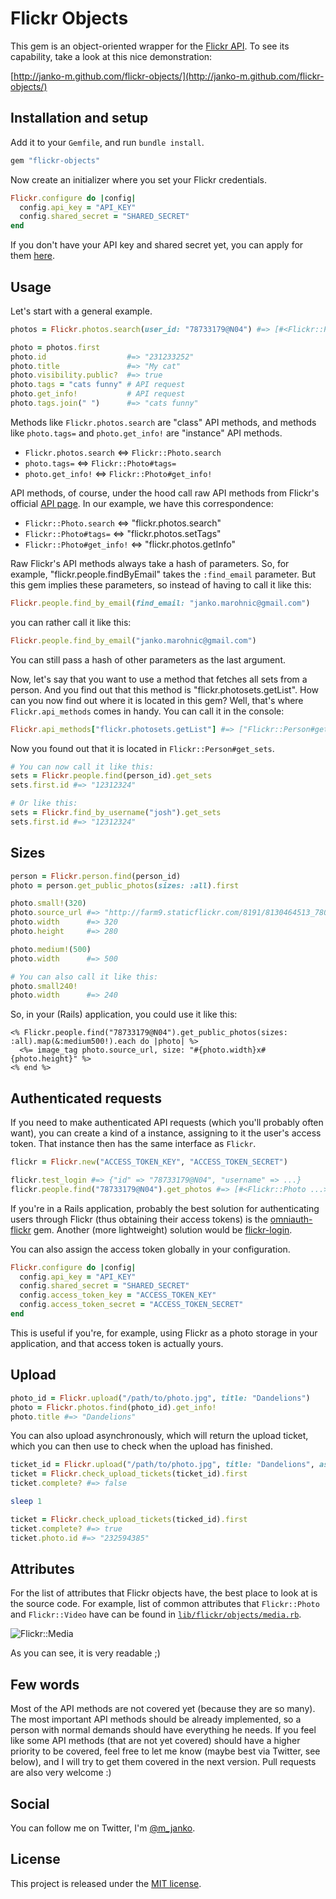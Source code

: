 # Flickr Objects

This gem is an object-oriented wrapper for the [Flickr API](http://flickr.com/api).
To see its capability, take a look at this nice demonstration:

[http://janko-m.github.com/flickr-objects/](http://janko-m.github.com/flickr-objects/)

## Installation and setup

Add it to your `Gemfile`, and run `bundle install`.

```ruby
gem "flickr-objects"
```

Now create an initializer where you set your Flickr credentials.

```ruby
Flickr.configure do |config|
  config.api_key = "API_KEY"
  config.shared_secret = "SHARED_SECRET"
end
```

If you don't have your API key and shared secret yet, you can apply for them
[here](http://www.flickr.com/services/apps/create/apply).

## Usage

Let's start with a general example.

```ruby
photos = Flickr.photos.search(user_id: "78733179@N04") #=> [#<Flickr::Photo: ...>, #<Flickr::Photo: ...>, ...]

photo = photos.first
photo.id                  #=> "231233252"
photo.title               #=> "My cat"
photo.visibility.public?  #=> true
photo.tags = "cats funny" # API request
photo.get_info!           # API request
photo.tags.join(" ")      #=> "cats funny"
```

Methods like `Flickr.photos.search` are "class" API methods, and methods like `photo.tags=` and
`photo.get_info!` are "instance" API methods.

- `Flickr.photos.search` <=> `Flickr::Photo.search`
- `photo.tags=`          <=> `Flickr::Photo#tags=`
- `photo.get_info!`      <=> `Flickr::Photo#get_info!`

API methods, of course, under the hood call raw API methods from Flickr's official [API page](http://flickr.com/api).
In our example, we have this correspondence:

- `Flickr::Photo.search`    <=> "flickr.photos.search"
- `Flickr::Photo#tags=`     <=> "flickr.photos.setTags"
- `Flickr::Photo#get_info!` <=> "flickr.photos.getInfo"

Raw Flickr's API methods always take a hash of parameters. So, for example,
"flickr.people.findByEmail" takes the `:find_email` parameter. But this gem
implies these parameters, so instead of having to call it like this:

```ruby
Flickr.people.find_by_email(find_email: "janko.marohnic@gmail.com")
```

you can rather call it like this:

```ruby
Flickr.people.find_by_email("janko.marohnic@gmail.com")
```

You can still pass a hash of other parameters as the last argument.

Now, let's say that you want to use a method that fetches all sets from a
person. And you find out that this method is "flickr.photosets.getList".
How can you now find out where it is located in this gem? Well, that's where
`Flickr.api_methods` comes in handy. You can call it in the console:

```ruby
Flickr.api_methods["flickr.photosets.getList"] #=> ["Flickr::Person#get_sets"]
```

Now you found out that it is located in `Flickr::Person#get_sets`.

```ruby
# You can now call it like this:
sets = Flickr.people.find(person_id).get_sets
sets.first.id #=> "12312324"

# Or like this:
sets = Flickr.find_by_username("josh").get_sets
sets.first.id #=> "12312324"
```

## Sizes

```ruby
person = Flickr.person.find(person_id)
photo = person.get_public_photos(sizes: :all).first

photo.small!(320)
photo.source_url #=> "http://farm9.staticflickr.com/8191/8130464513_780e01decd_n.jpg"
photo.width      #=> 320
photo.height     #=> 280

photo.medium!(500)
photo.width      #=> 500

# You can also call it like this:
photo.small240!
photo.width      #=> 240
```

So, in your (Rails) application, you could use it like this:

```erb
<% Flickr.people.find("78733179@N04").get_public_photos(sizes: :all).map(&:medium500!).each do |photo| %>
  <%= image_tag photo.source_url, size: "#{photo.width}x#{photo.height}" %>
<% end %>
```

## Authenticated requests

If you need to make authenticated API requests (which you'll probably often want), you can create a kind
of a instance, assigning to it the user's access token. That instance then has the same interface as `Flickr`.

```ruby
flickr = Flickr.new("ACCESS_TOKEN_KEY", "ACCESS_TOKEN_SECRET")

flickr.test_login #=> {"id" => "78733179@N04", "username" => ...}
flickr.people.find("78733179@N04").get_photos #=> [#<Flickr::Photo ...>, #<Flickr::Photo, ...>, ...]
```

If you're in a Rails application, probably the best solution for authenticating
users through Flickr (thus obtaining their access tokens) is the
[omniauth-flickr](https://github.com/timbreitkreutz/omniauth-flickr) gem.
Another (more lightweight) solution would be [flickr-login](https://github.com/janko-m/flickr-login).

You can also assign the access token globally in your configuration.

```ruby
Flickr.configure do |config|
  config.api_key = "API_KEY"
  config.shared_secret = "SHARED_SECRET"
  config.access_token_key = "ACCESS_TOKEN_KEY"
  config.access_token_secret = "ACCESS_TOKEN_SECRET"
end
```

This is useful if you're, for example, using Flickr as a photo storage in your
application, and that access token is actually yours.


## Upload

```ruby
photo_id = Flickr.upload("/path/to/photo.jpg", title: "Dandelions")
photo = Flickr.photos.find(photo_id).get_info!
photo.title #=> "Dandelions"
```

You can also upload asynchronously, which will return the upload ticket, which
you can then use to check when the upload has finished.

```ruby
ticket_id = Flickr.upload("/path/to/photo.jpg", title: "Dandelions", async: 1)
ticket = Flickr.check_upload_tickets(ticket_id).first
ticket.complete? #=> false

sleep 1

ticket = Flickr.check_upload_tickets(ticked_id).first
ticket.complete? #=> true
ticket.photo.id #=> "232594385"
```

## Attributes

For the list of attributes that Flickr objects have, the best place to look at
is the source code. For example, list of common attributes that `Flickr::Photo`
and `Flickr::Video` have can be found in [`lib/flickr/objects/media.rb`]("https://github.com/janko-m/flickr-objects/blob/master/lib/flickr/objects/media.rb").

![Flickr::Media](http://farm9.staticflickr.com/8195/8133340670_38c60aaca7.jpg)

As you can see, it is very readable ;)

## Few words

Most of the API methods are not covered yet (because they are so many).
The most important API methods should be already implemented, so a person
with normal demands should have everything he needs. If you feel like some API
methods (that are not yet covered) should have a higher priority to be covered,
feel free to let me know (maybe best via Twitter, see below), and I will try to
get them covered in the next version. Pull requests are also very welcome :)

## Social

You can follow me on Twitter, I'm [@m_janko](https://twitter.com/m_janko).

## License

This project is released under the [MIT license](https://github.com/janko-m/flickr-objects/blob/master/LICENSE).
